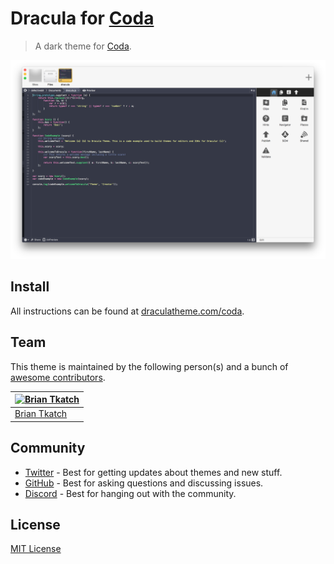 # Dracula for [Coda](http://panic.com/coda)

> A dark theme for [Coda](http://panic.com/coda).

![Screenshot](./screenshot.png)

## Install

All instructions can be found at [draculatheme.com/coda](https://draculatheme.com/coda).

## Team

This theme is maintained by the following person(s) and a bunch of [awesome contributors](https://github.com/dracula/coda/graphs/contributors).

| [![Brian Tkatch](https://avatars0.githubusercontent.com/u/10686291?v=3&s=70)](https://github.com/defectivebit) |
| -------------------------------------------------------------------------------------------------------------- |
| [Brian Tkatch](https://github.com/defectivebit)                                                                |

## Community

- [Twitter](https://twitter.com/draculatheme) - Best for getting updates about themes and new stuff.
- [GitHub](https://github.com/dracula/dracula-theme/discussions) - Best for asking questions and discussing issues.
- [Discord](https://draculatheme.com/discord-invite) - Best for hanging out with the community.

## License

[MIT License](./LICENSE)
